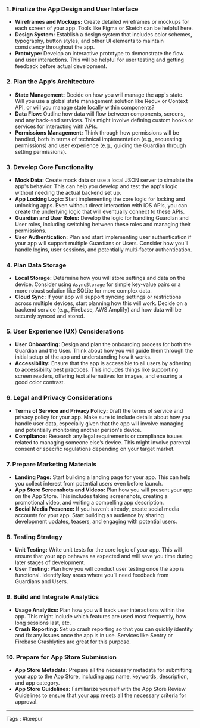 
### 1. **Finalize the App Design and User Interface**
   - **Wireframes and Mockups:** Create detailed wireframes or mockups for each screen of your app. Tools like Figma or Sketch can be helpful here.
   - **Design System:** Establish a design system that includes color schemes, typography, button styles, and other UI elements to maintain consistency throughout the app.
   - **Prototype:** Develop an interactive prototype to demonstrate the flow and user interactions. This will be helpful for user testing and getting feedback before actual development.

### 2. **Plan the App’s Architecture**
   - **State Management:** Decide on how you will manage the app's state. Will you use a global state management solution like Redux or Context API, or will you manage state locally within components?
   - **Data Flow:** Outline how data will flow between components, screens, and any back-end services. This might involve defining custom hooks or services for interacting with APIs.
   - **Permissions Management:** Think through how permissions will be handled, both in terms of technical implementation (e.g., requesting permissions) and user experience (e.g., guiding the Guardian through setting permissions).

### 3. **Develop Core Functionality**
   - **Mock Data:** Create mock data or use a local JSON server to simulate the app's behavior. This can help you develop and test the app's logic without needing the actual backend set up.
   - **App Locking Logic:** Start implementing the core logic for locking and unlocking apps. Even without direct interaction with iOS APIs, you can create the underlying logic that will eventually connect to these APIs.
   - **Guardian and User Roles:** Develop the logic for handling Guardian and User roles, including switching between these roles and managing their permissions.
   - **User Authentication:** Plan and start implementing user authentication if your app will support multiple Guardians or Users. Consider how you’ll handle logins, user sessions, and potentially multi-factor authentication.

### 4. **Plan Data Storage**
   - **Local Storage:** Determine how you will store settings and data on the device. Consider using `AsyncStorage` for simple key-value pairs or a more robust solution like SQLite for more complex data.
   - **Cloud Sync:** If your app will support syncing settings or restrictions across multiple devices, start planning how this will work. Decide on a backend service (e.g., Firebase, AWS Amplify) and how data will be securely synced and stored.

### 5. **User Experience (UX) Considerations**
   - **User Onboarding:** Design and plan the onboarding process for both the Guardian and the User. Think about how you will guide them through the initial setup of the app and understanding how it works.
   - **Accessibility:** Ensure that the app is accessible to all users by adhering to accessibility best practices. This includes things like supporting screen readers, offering text alternatives for images, and ensuring a good color contrast.

### 6. **Legal and Privacy Considerations**
   - **Terms of Service and Privacy Policy:** Draft the terms of service and privacy policy for your app. Make sure to include details about how you handle user data, especially given that the app will involve managing and potentially monitoring another person's device.
   - **Compliance:** Research any legal requirements or compliance issues related to managing someone else’s device. This might involve parental consent or specific regulations depending on your target market.

### 7. **Prepare Marketing Materials**
   - **Landing Page:** Start building a landing page for your app. This can help you collect interest from potential users even before launch.
   - **App Store Screenshots and Videos:** Plan how you will present your app on the App Store. This includes taking screenshots, creating a promotional video, and writing a compelling app description.
   - **Social Media Presence:** If you haven’t already, create social media accounts for your app. Start building an audience by sharing development updates, teasers, and engaging with potential users.

### 8. **Testing Strategy**
   - **Unit Testing:** Write unit tests for the core logic of your app. This will ensure that your app behaves as expected and will save you time during later stages of development.
   - **User Testing:** Plan how you will conduct user testing once the app is functional. Identify key areas where you’ll need feedback from Guardians and Users.

### 9. **Build and Integrate Analytics**
   - **Usage Analytics:** Plan how you will track user interactions within the app. This might include which features are used most frequently, how long sessions last, etc.
   - **Crash Reporting:** Set up crash reporting so that you can quickly identify and fix any issues once the app is in use. Services like Sentry or Firebase Crashlytics are great for this purpose.

### 10. **Prepare for App Store Submission**
   - **App Store Metadata:** Prepare all the necessary metadata for submitting your app to the App Store, including app name, keywords, description, and app category.
   - **App Store Guidelines:** Familiarize yourself with the App Store Review Guidelines to ensure that your app meets all the necessary criteria for approval.

___

Tags : #keepur
